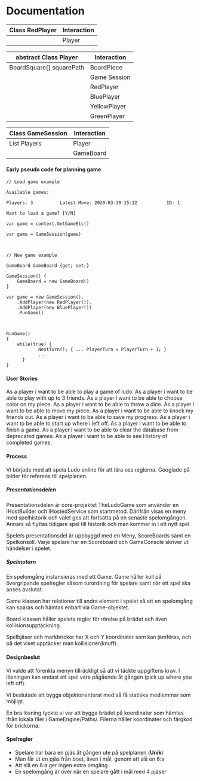 # Documentation

| Class RedPlayer | Interaction |
| --------------- | ----------- |
|                 | Player      |

| abstract Class Player    | Interaction  |
| ------------------------ | ------------ |
| BoardSquare[] squarePath | BoardPiece   |
|                          | Game Session |
|                          | RedPlayer    |
|                          | BluePlayer   |
|                          | YellowPlayer |
|                          | GreenPlayer  |


| Class GameSession    | Interaction |
| -------------------- | ----------- |
| List<Player> Players | Player      |
|                      | GameBoard   |



#### Early pseudo code for planning game

```
// Load game example

Available games:		

Players: 3			Latest Move: 2020-03-30 15:12			ID: 1

Want to load a game? [Y/N]

var game = context.GetGameEtc()

var game = GameSession(game)



// New game example

GameBoard GameBoard {get; set;}

GameSession() {
    GameBoard = new GameBoard()
}

var game = new GameSession().
    .AddPlayer(new RedPlayer()).
    .AddPlayer(new BluePlayer())
    .RunGame()



RunGame()
{
    while(true) {
		    NextTurn(); { ... PlayerTurn = PlayerTurn + 1; }
		    ...			
	  }
}
```

#### User Stories

As a player i want to be able to play a game of ludo.
As a player i want to be able to play with up to 3 friends.
As a player i want to be able to choose color on my piece.
As a player i want to be able to throw a dice.
As a player i want to be able to move my piece.
As a player i want to be able to knock my friends out.
As a player i want to be able to save my progress.
As a player i want to be able to start up where i left off.
As a player i want to be able to finish a game.
As a player i want to be able to clear the database from deprecated games.
As a player i want to be able to see History of completed games.



#### Process

Vi började med att spela Ludo online för att lära oss reglerna. Googlade på bilder för referens till spelplanen.



##### Presentationsdelen

Presentationsdelen är core-projektet TheLudoGame som använder en IHostBuilder och IHostedService som startmetod. Därifrån visas en meny med spelhistorik och valet ges att fortsätta på en senaste spelomgången. Annars så flyttas tidigare spel till historik och man kommer in i ett nytt spel.



Spelets presentationsdel är uppbyggd med en Meny, ScoreBoards samt en Spelkonsoll. Varje spelare har en Scoreboard och GameConsole skriver ut händelser i spelet.



##### Spelmotorn

En spelomgång instansieras med ett Game. Game håller koll på övergripande spelregler såsom turordning för spelare samt när ett spel ska anses avslutat.

Game klassen har relationer till andra element i spelet så att en spelomgång kan sparas och hämtas enbart via Game-objektet.

Board klassen håller spelets regler för rörelse på brädet och även kollisionsupptäckning.

Spelbjäser och markbrickor har X och Y koordinater som kan jämföras, och på det viset upptäcker man kollisioner(knuff).



#### Designbeslut

Vi valde att förenkla menyn tillräckligt så att vi täckte uppgiftens krav. I lösningen kan endast ett spel vara pågående åt gången (pick up where you left off).



Vi beslutade att bygga objektorienterat med så få statiska medlemmar som möjligt.



En bra lösning tyckte vi var att bygga brädet på koordinater som hämtas ifrån lokala filer i GameEngine/Paths/. Filerna håller koordinater och färgkod för brickorna.



#### Spelregler

* Spelare har bara en pjäs åt gången ute på spelplanen (**Unik**)
* Man får ut en pjäs från boet, även i mål, genom att slå en 6:a
* Att slå en 6:a ger ingen extra omgång
* En spelomgång är över när en spelare gått i mål med 4 pjäser